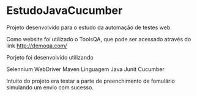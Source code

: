 # EstudoJavaCucumber

Projeto desenvolvido para o estudo da automação de testes web.

Como website foi utilizado o ToolsQA, que pode ser acessado através do link http://demoqa.com/

Porjeto foi desenvolvido utilizando

Selennium WebDriver Maven Linguagem Java Junit Cucumber

Intuito do projeto era testar a parte de preenchimento de fomulário simulando um envio com sucesso.
